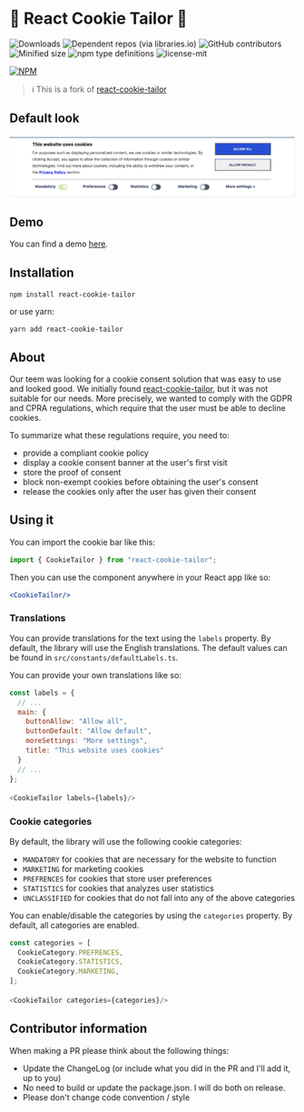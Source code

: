 # 👔 React Cookie Tailor 👔

![Downloads](https://img.shields.io/npm/dm/react-cookie-tailor) ![Dependent repos (via libraries.io)](https://img.shields.io/librariesio/dependent-repos/npm/react-cookie-tailor) ![GitHub contributors](https://img.shields.io/github/contributors/TPN-Labs/react-cookie-tailor) ![Minified size](https://img.shields.io/bundlephobia/min/react-cookie-tailor) ![npm type definitions](https://img.shields.io/npm/types/react-cookie-tailor) ![license-mit](https://img.shields.io/badge/license-MIT-green)

[![NPM](https://nodei.co/npm/react-cookie-tailor.png)](https://npmjs.org/package/react-cookie-tailor)

> ℹ️ This is a fork of [react-cookie-tailor](https://github.com/Mastermindzh/react-cookie-tailor)

## Default look

![default look](https://raw.githubusercontent.com/TPN-Labs/react-cookie-tailor/main/images/default.png)

## Demo

You can find a demo [here](https://tpn-labs.github.io/react-cookie-tailor/).

## Installation

```shell
npm install react-cookie-tailor
```

or use yarn:

```shell
yarn add react-cookie-tailor
```

## About

Our teem was looking for a cookie consent solution that was easy to use and looked good. We initially found
[react-cookie-tailor,](https://github.com/Mastermindzh/react-cookie-tailor) but it was not suitable for our needs.
More precisely, we wanted to comply with the GDPR and CPRA regulations, which require that the user must be able to
decline cookies.

To summarize what these regulations require, you need to:
- provide a compliant cookie policy
- display a cookie consent banner at the user's first visit
- store the proof of consent
- block non-exempt cookies before obtaining the user's consent
- release the cookies only after the user has given their consent

## Using it

You can import the cookie bar like this:

```js
import { CookieTailor } from "react-cookie-tailor";
```

Then you can use the component anywhere in your React app like so:

```jsx
<CookieTailor/>
```

### Translations

You can provide translations for the text using the `labels` property. By default, the library will use the English
translations. The default values can be found in `src/constants/defaultLabels.ts`.

You can provide your own translations like so:

```js
const labels = {
  // ...
  main: {
    buttonAllow: "Allow all",
    buttonDefault: "Allow default",
    moreSettings: "More settings",
    title: "This website uses cookies"
  }
  // ...
};

<CookieTailor labels={labels}/>
```

### Cookie categories

By default, the library will use the following cookie categories:
- `MANDATORY` for cookies that are necessary for the website to function
- `MARKETING` for marketing cookies
- `PREFRENCES` for cookies that store user preferences
- `STATISTICS` for cookies that analyzes user statistics
- `UNCLASSIFIED` for cookies that do not fall into any of the above categories

You can enable/disable the categories by using the `categories` property. By default, all categories are enabled.

```js
const categories = [
  CookieCategory.PREFRENCES,
  CookieCategory.STATISTICS,
  CookieCategory.MARKETING,
];

<CookieTailor categories={categories}/>
```

## Contributor information

When making a PR please think about the following things:

- Update the ChangeLog (or include what you did in the PR and I'll add it, up to you)
- No need to build or update the package.json. I will do both on release.
- Please don't change code convention / style
